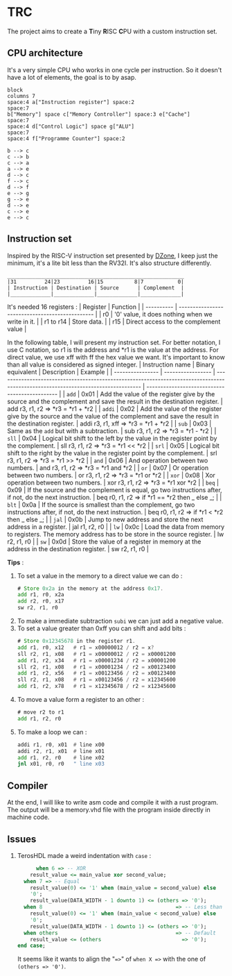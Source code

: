 # TRC
The project aims to create a **T**iny **R**ISC **C**PU with a custom instruction set.

## CPU architecture 

It's a very simple CPU who works in one cycle per instruction. So it doesn't have a lot of elements, the goal is to by asap.

```mermaid
block
columns 7
space:4 a["Instruction register"] space:2
space:7
b["Memory"] space c["Memory Controller"] space:3 e["Cache"]
space:7
space:4 d["Control Logic"] space g["ALU"]
space:7
space:4 f["Programme Counter"] space:2

b --> c
c --> b
c --> a
a --> e
d --> c
f --> c
d --> f
e --> g
g --> e
d --> e
c --> e
e --> c
```

## Instruction set
Inspired by the RISC-V instruction set presented by [DZone](https://dzone.com/articles/introduction-to-the-risc-v-architecture), I keep just the minimum, it's a lite bit less than the RV32I. It's also structure differently.

``` text
_________________________________________________________
|31         24|23         16|15          8|7           0|
| Instruction | Destination | Source      | Complement  |
|_____________|_____________|_____________|_____________| 
```

It's needed 16 registers :
| Register   | Function                                        |
| ---------- | ----------------------------------------------- |
| r0         | '0' value, it does nothing when we write in it. |
| r1  to r14 | Store data.                                     |
| r15        | Direct access to the complement value           |

In the following table, I will present my instruction set. For better notation, I use C notation, so r1 is the address and *r1 is the value at the address. For direct value, we use xff with ff the hex value we want. It's important to know than all value is considered as signed integer. 
| Instruction name | Binary equivalent | Description                                                                                                                       | Example                                        |
| ---------------- | ----------------- | --------------------------------------------------------------------------------------------------------------------------------- | ---------------------------------------------- |
| `add`            | 0x01              | Add the value of the register give by the source and the complement and save the result in the destination register.              | add r3, r1, r2 => *r3 = *r1 + *r2              |
| `addi`           | 0x02              | Add the value of the register give by the source and the value of the complement and save the result in the destination register. | addi r3, r1, xff => *r3 = *r1 + *r2            |
| `sub`            | 0x03              | Same as the `add` but with a subtraction.                                                                                         | sub r3, r1, r2 => *r3 = *r1 - *r2              |
| `sll`            | 0x04              | Logical bit shift to the left by the value in the register point by the complement.                                               | sll r3, r1, r2 => *r3 = *r1 << *r2             |
| `srl`            | 0x05              | Logical bit shift to the right by the value in the register point by the complement.                                              | srl r3, r1, r2 => *r3 = *r1 >> *r2             |
| `and`            | 0x06              | And operation between two numbers.                                                                                                | and r3, r1, r2 => *r3 = *r1 and *r2            |
| `or`             | 0x07              | Or operation between two numbers.                                                                                                 | or r3, r1, r2  => *r3 = *r1 or *r2             |
| `xor`            | 0x08              | Xor operation between two numbers.                                                                                                | xor r3, r1, r2 => *r3 = *r1 xor *r2            |
| `beq`            | 0x09              | If the source and the complement is equal, go two instructions after, if not, do the next instruction.                            | beq r0, r1, r2 => if *r1 == *r2 then _ else _; |
| `blt`            | 0x0a              | If the source is smallest than the complement, go two instructions after, if not, do the next instruction.                        | beq r0, r1, r2 => if *r1 < *r2 then _ else _;  |
| `jal`            | 0x0b              | Jump to new address and store the next address in a register.                                                                     | jal r1, r2, r0                                 |
| `lw`             | 0x0c              | Load the data from memory to registers. The memory address has to be store in the source register.                                | lw r2, r1, r0                                  |
| `sw`             | 0x0d              | Store the value of a register in memory at the address in the destination register.                                               | sw r2, r1, r0                                  |


**Tips** :
1. To set a value in the memory to a direct value we can do :
    ```asm
    # Store 0x2a in the memory at the address 0x17.
    add r1, r0, x2a
    add r2, r0, x17
    sw r2, r1, r0
    ```
2. To make a immediate subtraction `subi` we can just add a negative value.
3. To set a value greater than 0xff you can shift and add bits :
    ```asm
    # Store 0x12345678 in the register r1.
    add r1, r0, x12   # r1 = x00000012 / r2 = x?
    sll r2, r1, x08   # r1 = x00000012 / r2 = x00001200
    add r1, r2, x34   # r1 = x00001234 / r2 = x00001200
    sll r2, r1, x08   # r1 = x00001234 / r2 = x00123400
    add r1, r2, x56   # r1 = x00123456 / r2 = x00123400
    sll r2, r1, x08   # r1 = x00123456 / r2 = x12345600
    add r1, r2, x78   # r1 = x12345678 / r2 = x12345600
    ```
4. To move a value form a register to an other :
    ```asm
    # move r2 to r1
    add r1, r2, r0
5. To make a loop we can :
    ```asm
    addi r1, r0, x01  # line x00
    addi r2, r1, x01  # line x01
    add r1, r2, r0    # line x02
    jnl x01, r0, r0   " line x03
    ```

## Compiler

At the end, I will like to write asm code and compile it with a rust program. The output will be a memory.vhd file with the program inside directly in machine code.

## Issues

1. TerosHDL made a weird indentation with `case` :
    ```VHDL
          when 6 => -- XOR
        result_value <= main_value xor second_value;
      when 7 => -- Equal
        result_value(0) <= '1' when (main_value = second_value) else
        '0';
        result_value(DATA_WIDTH - 1 downto 1) <= (others => '0');
      when 8                                           => -- Less than
        result_value(0) <= '1' when (main_value < second_value) else
        '0';
        result_value(DATA_WIDTH - 1 downto 1) <= (others => '0');
      when others                                      => -- Default
        result_value <= (others                          => '0');
    end case;
    ```
    It seems like it wants to align the "`=>`" of `when X =>` with the one of `(others => '0')`.